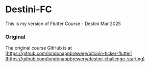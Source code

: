 # Destini-FC
This is my version of Flutter Course - Destini Mar 2025

### Original
The original course GitHub is at
[https://github.com/londonappbrewery/bitcoin-ticker-flutter](https://github.com/londonappbrewery/destini-challenge-starting)
